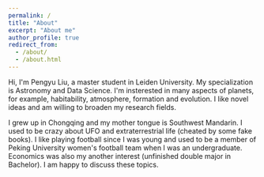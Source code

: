 ```yaml
---
permalink: /
title: "About"
excerpt: "About me"
author_profile: true
redirect_from: 
  - /about/
  - /about.html
---
```


Hi, I'm Pengyu Liu, a master student in Leiden University. My specialization is Astronomy and Data Science. I'm insterested in many aspects of planets, for example, habitability, atmosphere, formation and evolution. I like novel ideas and am willing to broaden my research fields.

I grew up in Chongqing and my mother tongue is Southwest Mandarin. I used to be crazy about UFO and extraterrestrial life (cheated by some fake books). I like playing football since I was young and used to be a member of Peking University women's football team when I was an undergraduate. Economics was also my another interest (unfinished double major in Bachelor). I am happy to discuss these topics.
